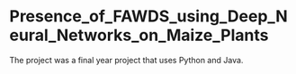 # Presence_of_FAWDS_using_Deep_Neural_Networks_on_Maize_Plants
The project was a final year project that uses Python and Java.
